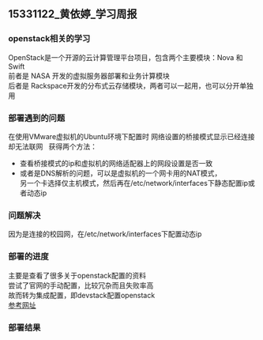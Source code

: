 ## 15331122_黄依婷_学习周报  
### openstack相关的学习  
OpenStack是一个开源的云计算管理平台项目，包含两个主要模块：Nova 和 Swift  
前者是 NASA 开发的虚拟服务器部署和业务计算模块  
后者是 Rackspace开发的分布式云存储模块，两者可以一起用，也可以分开单独用
### 部署遇到的问题  
在使用VMware虚拟机的Ubuntu环境下配置时
网络设置的桥接模式显示已经连接却无法联网  
获得两个方法：  
* 查看桥接模式的ip和虚拟机的网络适配器上的网段设置是否一致  
* 或者是DNS解析的问题，可以是虚拟机的一个网卡用的NAT模式，  
另一个卡选择仅主机模式，然后再在/etc/network/interfaces下静态配置ip或者动态ip  
### 问题解决
因为是连接的校园网，在/etc/network/interfaces下配置动态ip  
### 部署的进度  
主要是查看了很多关于openstack配置的资料  
尝试了官网的手动配置，比较冗杂而且失败率高  
故而转为集成配置，即devstack配置openstack  
[参考网址](https://blog.csdn.net/neu_halen/article/details/73344750?utm_source=itdadao&utm_medium=referral)   
### 部署结果  


